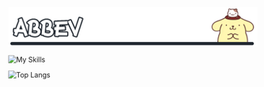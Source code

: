 <img src="animated-cover-nodither.gif"/>

![My Skills](https://skillicons.dev/icons?i=linux,c,java,ts,go,python,docker)

![Top Langs](https://github-readme-stats.vercel.app/api/top-langs/?username=abb3v&layout=compact&theme=transparent)

